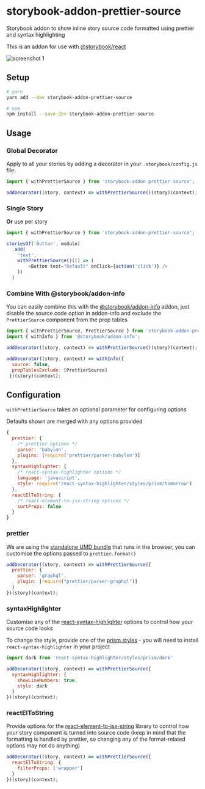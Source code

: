 # storybook-addon-prettier-source

Storybook addon to show inline story source code formatted using prettier and syntax highlighting

This is an addon for use with [@storybook/react](https://github.com/storybooks/storybook/tree/master/app/react)

![screenshot 1](https://chinchiheather.github.io/storybook-addon-prettier-source/img/screenshot-1.png)

## Setup
```bash
# yarn
yarn add --dev storybook-addon-prettier-source

# npm
npm install --save-dev storybook-addon-prettier-source
```

## Usage

### Global Decorator
Apply to all your stories by adding a decorator in your `.storybook/config.js` file:

```javascript
import { withPrettierSource } from 'storybook-addon-prettier-source';

addDecorator((story, context) => withPrettierSource()(story)(context);
```

### Single Story
**Or** use per story

```javascript
import { withPrettierSource } from 'storybook-addon-prettier-source';

storiesOf('Button', module)
  .add(
    'text',
    withPrettierSource()(() => (
        <Button text="Default" onClick={action('click')} />
    ))
  )
```

### Combine With @storybook/addon-info
You can easily combine this with the [@storybook/addon-info](https://github.com/storybooks/storybook/tree/release/3.4/addons/info) addon, just disable the source code option in addon-info and exclude the `PrettierSource` component from the prop tables

```javascript
import { withPrettierSource, PrettierSource } from 'storybook-addon-prettier-source';
import { withInfo } from '@storybook/addon-info';

addDecorator((story, context) => withPrettierSource()(story)(context);

addDecorator((story, context) => withInfo({
  source: false,
  propTablesExclude: [PrettierSource]
 })(story)(context);
```

## Configuration

`withPrettierSource` takes an optional parameter for configuring options

Defaults shown are merged with any options provided

```javascript
{
  prettier: {
    /* prettier options */
    parser: 'babylon',
    plugins: [require('prettier/parser-babylon')]
  },
  syntaxHighlighter: {
    /* react-syntax-highlighter options */
    language: 'javascript',
    style: require('react-syntax-highlighter/styles/prism/tomorrow')
  },
  reactElToString: {
    /* react-element-to-jsx-string options */
    sortProps: false
  }
}
```

### prettier

We are using the [standalone UMD bundle](https://prettier.io/docs/en/browser.html) that runs in the browser, you can customise the options passed to `prettier.format()`

```javascript
addDecorator((story, context) => withPrettierSource({
  prettier: {
    parser: 'graphql',
    plugin: [require("prettier/parser-graphql")]
  }
})(story)(context);
```

### syntaxHighlighter

Customise any of the [react-syntax-highlighter](https://github.com/conorhastings/react-syntax-highlighter) options to control how your source code looks

To change the style, provide one of the [prism styles](https://github.com/conorhastings/react-syntax-highlighter/tree/master/src/styles/prism) - you will need to install `react-syntax-highlighter` in your project

```javascript
import dark from 'react-syntax-highlighter/styles/prism/dark'

addDecorator((story, context) => withPrettierSource({
  syntaxHighlighter: {
    showLineNumbers: true,
    style: dark
  }
})(story)(context);
```

### reactElToString

Provide options for the [react-element-to-jsx-string](https://github.com/algolia/react-element-to-jsx-string) library to control how your story component is turned into source code (keep in mind that the formatting is handled by prettier, so changing any of the format-related options may not do anything)

```javascript
addDecorator((story, context) => withPrettierSource({
  reactElToString: {
    filterProps: ['wrapper']
  }
})(story)(context);
```
